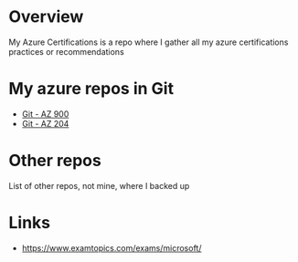 # Overview

My Azure Certifications is a repo where I gather all my azure certifications practices or recommendations

# My azure repos in Git

- [Git - AZ 900](https://github.com/ulysesrico33/az-900-exam.git)
- [Git - AZ 204](https://github.com/ulysesrico33/az-204-exam.git)

# Other repos

List of other repos, not mine, where I backed up

# Links

- https://www.examtopics.com/exams/microsoft/
